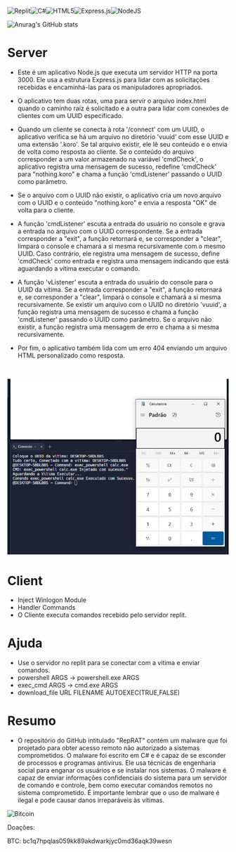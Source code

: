 ![Replit](https://img.shields.io/badge/Replit-DD1200?style=for-the-badge&logo=Replit&logoColor=white)![C#](https://img.shields.io/badge/c%23-%23239120.svg?style=for-the-badge&logo=c-sharp&logoColor=white)![HTML5](https://img.shields.io/badge/html5-%23E34F26.svg?style=for-the-badge&logo=html5&logoColor=white)![Express.js](https://img.shields.io/badge/express.js-%23404d59.svg?style=for-the-badge&logo=express&logoColor=%2361DAFB)![NodeJS](https://img.shields.io/badge/node.js-6DA55F?style=for-the-badge&logo=node.js&logoColor=white)

![Anurag's GitHub stats](https://github-readme-stats.vercel.app/api?username=KoroHacking&theme=dark&show_icons=true)


# Server
- Este é um aplicativo Node.js que executa um servidor HTTP na porta 3000. Ele usa a estrutura Express.js para lidar com as solicitações recebidas e encaminhá-las para os manipuladores apropriados.

- O aplicativo tem duas rotas, uma para servir o arquivo index.html quando o caminho raiz é solicitado e a outra para lidar com conexões de clientes com um UUID especificado.

- Quando um cliente se conecta à rota '/connect' com um UUID, o aplicativo verifica se há um arquivo no diretório 'vuuid' com esse UUID e uma extensão '.koro'. Se tal arquivo existir, ele lê seu conteúdo e o envia de volta como resposta ao cliente. Se o conteúdo do arquivo corresponder a um valor armazenado na variável 'cmdCheck', o aplicativo registra uma mensagem de sucesso, redefine 'cmdCheck' para "nothing.koro" e chama a função 'cmdListener' passando o UUID como parâmetro.

- Se o arquivo com o UUID não existir, o aplicativo cria um novo arquivo com o UUID e o conteúdo "nothing.koro" e envia a resposta "OK" de volta para o cliente.

- A função 'cmdListener' escuta a entrada do usuário no console e grava a entrada no arquivo com o UUID correspondente. Se a entrada corresponder a "exit", a função retornará e, se corresponder a "clear", limpará o console e chamará a si mesma recursivamente com o mesmo UUID. Caso contrário, ele registra uma mensagem de sucesso, define 'cmdCheck' como entrada e registra uma mensagem indicando que está aguardando a vítima executar o comando.

- A função 'vListener' escuta a entrada do usuário do console para o UUID da vítima. Se a entrada corresponder a "exit", a função retornará e, se corresponder a "clear", limpará o console e chamará a si mesma recursivamente. Se existir um arquivo com o UUID no diretório 'vuuid', a função registra uma mensagem de sucesso e chama a função 'cmdListener' passando o UUID como parâmetro. Se o arquivo não existir, a função registra uma mensagem de erro e chama a si mesma recursivamente.

- Por fim, o aplicativo também lida com um erro 404 enviando um arquivo HTML personalizado como resposta.

<br>

![Alt text](/Server.png "Title")


# Client
- Inject Winlogon Module
- Handler Commands
- O Cliente executa comandos recebido pelo servidor replit.

# Ajuda
- Use o servidor no replit para se conectar com a vitima e enviar comandos.
- powershell ARGS -> powershell.exe ARGS
- exec_cmd ARGS -> cmd.exe ARGS
- download_file URL FILENAME AUTOEXEC(TRUE,FALSE)

# Resumo
- O repositório do GitHub intitulado "RepRAT" contém um malware que foi projetado para obter acesso remoto não autorizado a sistemas comprometidos. O malware foi escrito em C# e é capaz de se esconder de processos e programas antivírus. Ele usa técnicas de engenharia social para enganar os usuários e se instalar nos sistemas. O malware é capaz de enviar informações confidenciais do sistema para um servidor de comando e controle, bem como executar comandos remotos no sistema comprometido. É importante lembrar que o uso de malware é ilegal e pode causar danos irreparáveis ​​às vítimas.





![Bitcoin](https://img.shields.io/badge/Bitcoin-000?style=for-the-badge&logo=bitcoin&logoColor=white)  

Doações: 

BTC: bc1q7hpqlas059kk89akdwarkjyc0md36aqk39wesn
